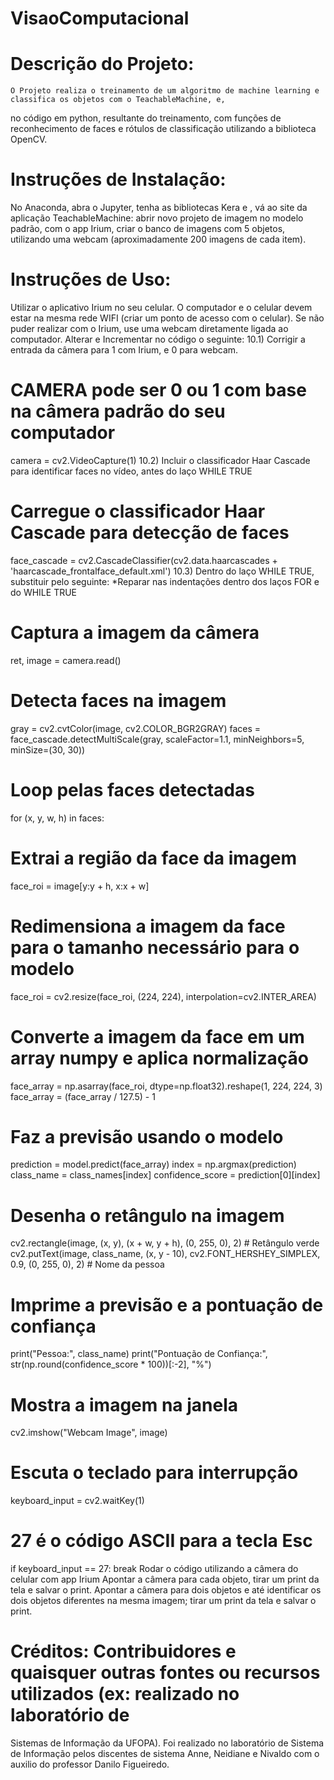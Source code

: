 # VisaoComputacional

# Descrição do Projeto: 
    O Projeto realiza o treinamento de um algoritmo de machine learning e classifica os objetos com o TeachableMachine, e,
no código em python, resultante do treinamento, com funções de reconhecimento de faces e rótulos de
classificação utilizando a biblioteca OpenCV. 

# Instruções de Instalação:
   No Anaconda, abra o Jupyter, tenha as bibliotecas Kera e , vá ao site da aplicação TeachableMachine: abrir novo projeto de imagem no modelo padrão, com o app Irium, criar o banco de imagens com 5 objetos, utilizando uma webcam (aproximadamente 200 imagens de cada item).

# Instruções de Uso:
  Utilizar o aplicativo Irium no seu celular. O computador e o celular devem estar na
mesma rede WIFI (criar um ponto de acesso com o celular). Se não puder realizar com o Irium, use uma
webcam diretamente ligada ao computador.
Alterar e Incrementar no código o seguinte:
10.1) Corrigir a entrada da câmera para 1 com Irium, e 0 para webcam.
# CAMERA pode ser 0 ou 1 com base na câmera padrão do seu computador
camera = cv2.VideoCapture(1)
10.2) Incluir o classificador Haar Cascade para identificar faces no vídeo, antes do laço WHILE TRUE
# Carregue o classificador Haar Cascade para detecção de faces
face_cascade = cv2.CascadeClassifier(cv2.data.haarcascades + 'haarcascade_frontalface_default.xml')
10.3) Dentro do laço WHILE TRUE, substituir pelo seguinte:
*Reparar nas indentações dentro dos laços FOR e do WHILE TRUE
# Captura a imagem da câmera
ret, image = camera.read()
# Detecta faces na imagem
gray = cv2.cvtColor(image, cv2.COLOR_BGR2GRAY)
faces = face_cascade.detectMultiScale(gray, scaleFactor=1.1, minNeighbors=5, minSize=(30, 30))
# Loop pelas faces detectadas
for (x, y, w, h) in faces:
# Extrai a região da face da imagem
face_roi = image[y:y + h, x:x + w]
# Redimensiona a imagem da face para o tamanho necessário para o modelo
face_roi = cv2.resize(face_roi, (224, 224), interpolation=cv2.INTER_AREA)
# Converte a imagem da face em um array numpy e aplica normalização
face_array = np.asarray(face_roi, dtype=np.float32).reshape(1, 224, 224, 3)
face_array = (face_array / 127.5) - 1
# Faz a previsão usando o modelo
prediction = model.predict(face_array)
index = np.argmax(prediction)
class_name = class_names[index]
confidence_score = prediction[0][index]
# Desenha o retângulo na imagem
cv2.rectangle(image, (x, y), (x + w, y + h), (0, 255, 0), 2) # Retângulo verde
cv2.putText(image, class_name, (x, y - 10), cv2.FONT_HERSHEY_SIMPLEX, 0.9, (0, 255, 0), 2) # Nome da pessoa
# Imprime a previsão e a pontuação de confiança
print("Pessoa:", class_name)
print("Pontuação de Confiança:", str(np.round(confidence_score * 100))[:-2], "%")
# Mostra a imagem na janela
cv2.imshow("Webcam Image", image)
# Escuta o teclado para interrupção
keyboard_input = cv2.waitKey(1)
# 27 é o código ASCII para a tecla Esc
if keyboard_input == 27:
break
 Rodar o código utilizando a câmera do celular com app Irium
Apontar a câmera para cada objeto, tirar um print da tela e salvar o print.
Apontar a câmera para dois objetos e até identificar os dois objetos diferentes na mesma imagem; tirar um
print da tela e salvar o print.
                   
# Créditos: Contribuidores e quaisquer outras fontes ou recursos utilizados (ex: realizado no laboratório de
Sistemas de Informação da UFOPA).
Foi realizado no laboratório de Sistema de Informação pelos discentes de sistema Anne, Neidiane e Nivaldo com o auxilio do professor Danilo Figueiredo.

